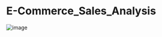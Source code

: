 # E-Commerce_Sales_Analysis
![image](https://github.com/user-attachments/assets/4824611f-e993-46bb-8d41-58d2b60d3b91)
